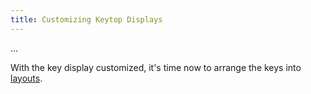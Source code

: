 ```yaml
---
title: Customizing Keytop Displays
---
```


…

With the key display customized, it's time now to arrange the keys into [layouts](./layouts).


